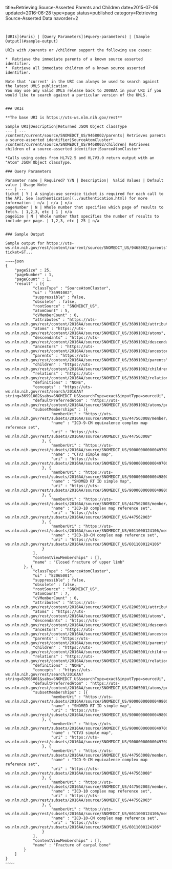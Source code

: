title=Retrieving Source-Asserted Parents and Children
date=2015-07-06
updated=2016-06-28
type=page
status=published
category=Retrieving Source-Asserted Data
navorder=2
~~~~~~


[URIs](#uris) | [Query Parameters](#query-parameters) | [Sample Output](#sample-output)

URIs with /parents or /children support the following use cases:

*  Retrieve the immediate parents of a known source asserted identifier.
*  Retrieve all immediate children of a known source asserted identifier.

Note that 'current' in the URI can always be used to search against the latest UMLS publication.
You may use any valid UMLS release back to 2008AA in your URI if you would like to search against a particular version of the UMLS.


### URIs

**The base URI is https://uts-ws.nlm.nih.gov/rest**

Sample URI|Description|Returned JSON Object classType
--- | ---
/content/current/source/SNOMEDCT_US/9468002/parents| Retrieves parents a source-asserted identifier|SourceAtomCluster*
/content/current/source/SNOMEDCT_US/9468002/children| Retrieves children of a source-asserted identifier|SourceAtomCluster*

*Calls using codes from HL7V2.5 and HL7V3.0 return output with an "Atom" JSON Object classType.

### Query Parameters

Parameter name | Required? Y/N | Description|  Valid Values | Default value | Usage Note
--- | ---
ticket | Y | A single-use service ticket is required for each call to the API. See [authentication](../authentication.html) for more information | n/a | n/a | n/a
pageNumber | N | Whole number that specifies which page of results to fetch. | 1,2,3, etc | 1 | n/a
pageSize | N | Whole number that specifies the number of results to include per page. | 1,2,3, etc | 25 | n/a


### Sample Output

Sample output for https://uts-ws.nlm.nih.gov/rest/content/current/source/SNOMEDCT_US/9468002/parents?ticket=ST...

~~~~json
{
	"pageSize" : 25,
	"pageNumber" : 1,
	"pageCount" : 1,
	"result" : [{
			"classType" : "SourceAtomCluster",
			"ui" : "36991002",
			"suppressible" : false,
			"obsolete" : false,
			"rootSource" : "SNOMEDCT_US",
			"atomCount" : 5,
			"cVMemberCount" : 0,
			"attributes" : "https://uts-ws.nlm.nih.gov/rest/content/2016AA/source/SNOMEDCT_US/36991002/attributes",
			"atoms" : "https://uts-ws.nlm.nih.gov/rest/content/2016AA/source/SNOMEDCT_US/36991002/atoms",
			"descendants" : "https://uts-ws.nlm.nih.gov/rest/content/2016AA/source/SNOMEDCT_US/36991002/descendants",
			"ancestors" : "https://uts-ws.nlm.nih.gov/rest/content/2016AA/source/SNOMEDCT_US/36991002/ancestors",
			"parents" : "https://uts-ws.nlm.nih.gov/rest/content/2016AA/source/SNOMEDCT_US/36991002/parents",
			"children" : "https://uts-ws.nlm.nih.gov/rest/content/2016AA/source/SNOMEDCT_US/36991002/children",
			"relations" : "https://uts-ws.nlm.nih.gov/rest/content/2016AA/source/SNOMEDCT_US/36991002/relations",
			"definitions" : "NONE",
			"concepts" : "https://uts-ws.nlm.nih.gov/rest/search/2016AA?string=36991002&sabs=SNOMEDCT_US&searchType=exact&inputType=sourceUi",
			"defaultPreferredAtom" : "https://uts-ws.nlm.nih.gov/rest/content/2016AA/source/SNOMEDCT_US/36991002/atoms/preferred",
			"subsetMemberships" : [{
					"memberUri" : "https://uts-ws.nlm.nih.gov/rest/subsets/2016AA/source/SNOMEDCT_US/447563008/member/36991002",
					"name" : "ICD-9-CM equivalence complex map reference set",
					"uri" : "https://uts-ws.nlm.nih.gov/rest/subsets/2016AA/source/SNOMEDCT_US/447563008"
				}, {
					"memberUri" : "https://uts-ws.nlm.nih.gov/rest/subsets/2016AA/source/SNOMEDCT_US/900000000000497000/member/36991002",
					"name" : "CTV3 simple map",
					"uri" : "https://uts-ws.nlm.nih.gov/rest/subsets/2016AA/source/SNOMEDCT_US/900000000000497000"
				}, {
					"memberUri" : "https://uts-ws.nlm.nih.gov/rest/subsets/2016AA/source/SNOMEDCT_US/900000000000498005/member/36991002",
					"name" : "SNOMED RT ID simple map",
					"uri" : "https://uts-ws.nlm.nih.gov/rest/subsets/2016AA/source/SNOMEDCT_US/900000000000498005"
				}, {
					"memberUri" : "https://uts-ws.nlm.nih.gov/rest/subsets/2016AA/source/SNOMEDCT_US/447562003/member/36991002",
					"name" : "ICD-10 complex map reference set",
					"uri" : "https://uts-ws.nlm.nih.gov/rest/subsets/2016AA/source/SNOMEDCT_US/447562003"
				}, {
					"memberUri" : "https://uts-ws.nlm.nih.gov/rest/subsets/2016AA/source/SNOMEDCT_US/6011000124106/member/36991002",
					"name" : "ICD-10-CM complex map reference set",
					"uri" : "https://uts-ws.nlm.nih.gov/rest/subsets/2016AA/source/SNOMEDCT_US/6011000124106"
				}
			],
			"contentViewMemberships" : [],
			"name" : "Closed fracture of upper limb"
		}, {
			"classType" : "SourceAtomCluster",
			"ui" : "82065001",
			"suppressible" : false,
			"obsolete" : false,
			"rootSource" : "SNOMEDCT_US",
			"atomCount" : 7,
			"cVMemberCount" : 0,
			"attributes" : "https://uts-ws.nlm.nih.gov/rest/content/2016AA/source/SNOMEDCT_US/82065001/attributes",
			"atoms" : "https://uts-ws.nlm.nih.gov/rest/content/2016AA/source/SNOMEDCT_US/82065001/atoms",
			"descendants" : "https://uts-ws.nlm.nih.gov/rest/content/2016AA/source/SNOMEDCT_US/82065001/descendants",
			"ancestors" : "https://uts-ws.nlm.nih.gov/rest/content/2016AA/source/SNOMEDCT_US/82065001/ancestors",
			"parents" : "https://uts-ws.nlm.nih.gov/rest/content/2016AA/source/SNOMEDCT_US/82065001/parents",
			"children" : "https://uts-ws.nlm.nih.gov/rest/content/2016AA/source/SNOMEDCT_US/82065001/children",
			"relations" : "https://uts-ws.nlm.nih.gov/rest/content/2016AA/source/SNOMEDCT_US/82065001/relations",
			"definitions" : "NONE",
			"concepts" : "https://uts-ws.nlm.nih.gov/rest/search/2016AA?string=82065001&sabs=SNOMEDCT_US&searchType=exact&inputType=sourceUi",
			"defaultPreferredAtom" : "https://uts-ws.nlm.nih.gov/rest/content/2016AA/source/SNOMEDCT_US/82065001/atoms/preferred",
			"subsetMemberships" : [{
					"memberUri" : "https://uts-ws.nlm.nih.gov/rest/subsets/2016AA/source/SNOMEDCT_US/900000000000498005/member/82065001",
					"name" : "SNOMED RT ID simple map",
					"uri" : "https://uts-ws.nlm.nih.gov/rest/subsets/2016AA/source/SNOMEDCT_US/900000000000498005"
				}, {
					"memberUri" : "https://uts-ws.nlm.nih.gov/rest/subsets/2016AA/source/SNOMEDCT_US/900000000000497000/member/82065001",
					"name" : "CTV3 simple map",
					"uri" : "https://uts-ws.nlm.nih.gov/rest/subsets/2016AA/source/SNOMEDCT_US/900000000000497000"
				}, {
					"memberUri" : "https://uts-ws.nlm.nih.gov/rest/subsets/2016AA/source/SNOMEDCT_US/447563008/member/82065001",
					"name" : "ICD-9-CM equivalence complex map reference set",
					"uri" : "https://uts-ws.nlm.nih.gov/rest/subsets/2016AA/source/SNOMEDCT_US/447563008"
				}, {
					"memberUri" : "https://uts-ws.nlm.nih.gov/rest/subsets/2016AA/source/SNOMEDCT_US/447562003/member/82065001",
					"name" : "ICD-10 complex map reference set",
					"uri" : "https://uts-ws.nlm.nih.gov/rest/subsets/2016AA/source/SNOMEDCT_US/447562003"
				}, {
					"memberUri" : "https://uts-ws.nlm.nih.gov/rest/subsets/2016AA/source/SNOMEDCT_US/6011000124106/member/82065001",
					"name" : "ICD-10-CM complex map reference set",
					"uri" : "https://uts-ws.nlm.nih.gov/rest/subsets/2016AA/source/SNOMEDCT_US/6011000124106"
				}
			],
			"contentViewMemberships" : [],
			"name" : "Fracture of carpal bone"
		}
	]
}
~~~~


